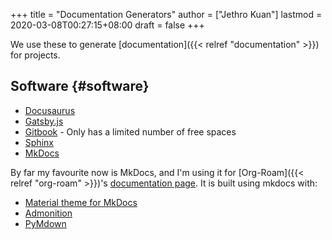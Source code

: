 +++
title = "Documentation Generators"
author = ["Jethro Kuan"]
lastmod = 2020-03-08T00:27:15+08:00
draft = false
+++

We use these to generate [documentation]({{< relref "documentation" >}}) for projects.


## Software {#software}

-   [Docusaurus](https://v2.docusaurus.io/)
-   [Gatsby.js](https://www.gatsbyjs.org/starters/hasura/gatsby-gitbook-starter/)
-   [Gitbook](https://www.gitbook.com/) - Only has a limited number of free spaces
-   [Sphinx](https://www.sphinx-doc.org/en/master/)
-   [MkDocs](https://www.mkdocs.org/)

By far my favourite now is MkDocs, and I'm using it for [Org-Roam]({{< relref "org-roam" >}})'s
[documentation page](https://org-roam.readthedocs.io/en/latest/). It is built using mkdocs with:

-   [Material theme for MkDocs](https://squidfunk.github.io/mkdocs-material/)
-   [Admonition](https://python-markdown.github.io/extensions/admonition/)
-   [PyMdown](https://squidfunk.github.io/mkdocs-material/extensions/pymdown/)
